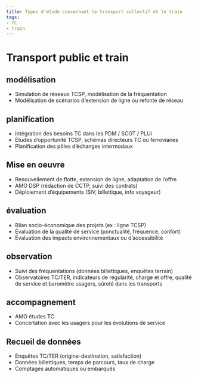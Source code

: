 ```yaml
---
title: Types d'étude concernant le transport collectif et le train
tags:
- TC
- train
---
```

# Transport public et train

## modélisation
- Simulation de réseaux TCSP, modélisation de la fréquentation
- Modélisation de scénarios d’extension de ligne ou refonte de réseau

## planification
- Intégration des besoins TC dans les PDM / SCOT / PLUi
- Études d’opportunité TCSP, schémas directeurs TC ou ferroviaires
- Planification des pôles d’échanges intermodaux

## Mise en oeuvre
- Renouvellement de flotte, extension de ligne, adaptation de l’offre
- AMO DSP (rédaction de CCTP, suivi des contrats)
- Déploiement d’équipements (SIV, billettique, info voyageur)

## évaluation
- Bilan socio-économique des projets (ex : ligne TCSP)
- Évaluation de la qualité de service (ponctualité, fréquence, confort)
- Évaluation des impacts environnementaux ou d’accessibilité

## observation
- Suivi des fréquentations (données billettiques, enquêtes terrain)
- Observatoires TC/TER, indicateurs de régularité, charge et offre, qualité de service et baromètre usagers, sûreté dans les transports

## accompagnement
- AMO études TC
- Concertation avec les usagers pour les évolutions de service

## Recueil de données
- Enquêtes TC/TER (origine-destination, satisfaction)
- Données billettiques, temps de parcours, taux de charge
- Comptages automatiques ou embarqués
